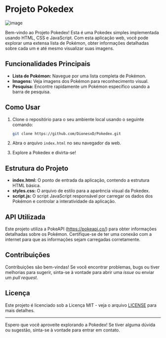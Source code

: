 # Projeto Pokedex
![image](https://github.com/DionesxD/Pokedex/assets/110851857/4271818f-ce9b-4bc5-ac6d-55f8af9f7c5b)

Bem-vindo ao Projeto Pokedex! Esta é uma Pokedex simples implementada usando HTML, CSS e JavaScript. Com esta aplicação web, você pode explorar uma extensa lista de Pokémon, obter informações detalhadas sobre cada um e até mesmo visualizar suas imagens.

## Funcionalidades Principais

- **Lista de Pokémon:** Navegue por uma lista completa de Pokémon.
- **Imagens:** Veja imagens dos Pokémon para reconhecimento visual.
- **Pesquisa:** Encontre rapidamente um Pokémon específico usando a barra de pesquisa.

## Como Usar

1. Clone o repositório para o seu ambiente local usando o seguinte comando:

   ```bash
   git clone https://github.com/DionesxD/Pokedex.git
   ```

2. Abra o arquivo `index.html` no seu navegador da web.

3. Explore a Pokedex e divirta-se!

## Estrutura do Projeto

- **index.html:** O ponto de entrada da aplicação, contendo a estrutura HTML básica.
- **styles.css:** O arquivo de estilo para a aparência visual da Pokedex.
- **script.js:** O script JavaScript responsável por carregar os dados dos Pokémon e controlar a interatividade da aplicação.

## API Utilizada

Este projeto utiliza a PokeAPI (https://pokeapi.co/) para obter informações detalhadas sobre os Pokémon. Certifique-se de ter uma conexão com a internet para que as informações sejam carregadas corretamente.

## Contribuições

Contribuições são bem-vindas! Se você encontrar problemas, bugs ou tiver melhorias para sugerir, sinta-se à vontade para abrir uma *issue* ou enviar um *pull request*.

## Licença

Este projeto é licenciado sob a Licença MIT - veja o arquivo [LICENSE](LICENSE) para mais detalhes.

---

Espero que você aproveite explorando a Pokedex! Se tiver alguma dúvida ou sugestão, sinta-se à vontade para entrar em contato.
